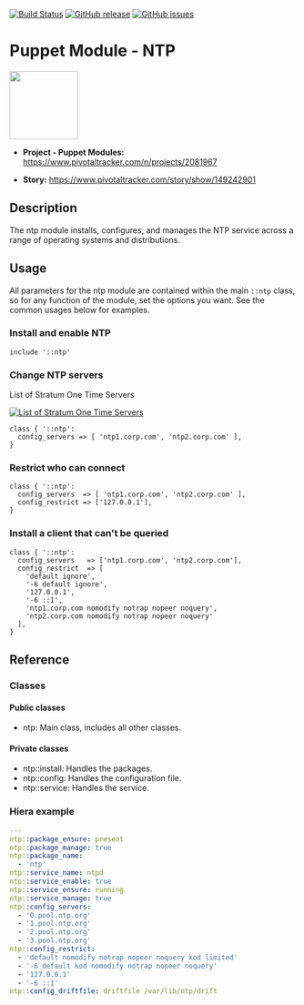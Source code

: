 
[![Build Status](https://travis-ci.org/petersonwsantos/puppet-ntp.svg?branch=master)](https://travis-ci.org/petersonwsantos/puppet-ntp)
[![GitHub release](https://img.shields.io/github/release/petersonwsantos/puppet-ntp.svg)](https://github.com/petersonwsantos/windows_desktop_packages/releases)
[![GitHub issues](https://img.shields.io/github/issues/petersonwsantos/puppet-ntp.svg)](https://github.com/petersonwsantos/windows_desktop_packages/issues)


Puppet Module - NTP
==============================

<img src="https://www.pivotaltracker.com/images/v7/logos/logo_main.png" width="120">

- **Project - Puppet Modules:** https://www.pivotaltracker.com/n/projects/2081967

- **Story:** https://www.pivotaltracker.com/story/show/149242901


## Description
The ntp module installs, configures, and manages the NTP service across a range of operating systems and distributions.

## Usage

All parameters for the ntp module are contained within the main `::ntp` class, so for any function of the module, set the options you want. See the common usages below for examples.

### Install and enable NTP

```puppet
include '::ntp'
```

### Change NTP servers

List of Stratum One Time Servers

[![List of Stratum One Time Servers](http://support.ntp.org/pub/TWiki/TWikiLogos/ntp_logo.png)](http://support.ntp.org/bin/view/Servers/StratumOneTimeServers)

```puppet
class { '::ntp':
  config_servers => [ 'ntp1.corp.com', 'ntp2.corp.com' ],
}
```

### Restrict who can connect

```puppet
class { '::ntp':
  config_servers  => [ 'ntp1.corp.com', 'ntp2.corp.com' ],
  config_restrict => ['127.0.0.1'],
}
```

### Install a client that can't be queried

```puppet
class { '::ntp':
  config_servers   => ['ntp1.corp.com', 'ntp2.corp.com'],
  config_restrict  => [
    'default ignore',
    '-6 default ignore',
    '127.0.0.1',
    '-6 ::1',
    'ntp1.corp.com nomodify notrap nopeer noquery',
    'ntp2.corp.com nomodify notrap nopeer noquery'
  ],
}
```

## Reference

### Classes

#### Public classes

* ntp: Main class, includes all other classes.

#### Private classes

* ntp::install: Handles the packages.
* ntp::config: Handles the configuration file.
* ntp::service: Handles the service.


### Hiera example

```yaml
---
ntp::package_ensure: present
ntp::package_manage: true
ntp::package_name: 
  - 'ntp'
ntp::service_name: ntpd
ntp::service_enable: true
ntp::service_ensure: running
ntp::service_manage: true
ntp::config_servers:
  - '0.pool.ntp.org'
  - '1.pool.ntp.org'
  - '2.pool.ntp.org'
  - '3.pool.ntp.org'
ntp::config_restrict:
  - 'default nomodify notrap nopeer noquery kod limited'
  - '-6 default kod nomodify notrap nopeer noquery'
  - '127.0.0.1'
  - '-6 ::1'
ntp::config_driftfile: driftfile /var/lib/ntp/drift

```

